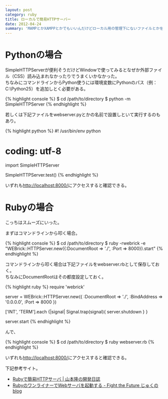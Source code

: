 ```yaml
---
layout: post
category: ruby
title: ローカルで簡易HTTPサーバー
date: 2012-04-24
summary: 'MAMPとかXAMPPとかでもいいんだけどローカル用の管理下にないファイルとかをサッと確認したい時に使うアレをメモ。'
---
```


# Pythonの場合

SimpleHTTPServerが便利そうだけどWindowで使ってみるとなぜか外部ファイル（CSS）読み込まれなかったりでうまくいかなかった。  
ちなみにコマンドラインからPython使うには環境変数にPythonのパス（例：C:\Python25）を追加しとく必要がある。

{% highlight console %}
$ cd /path/to/directory
$ python -m SimpleHTTPServer
{% endhighlight %}

若しくは下記ファイルをwebserver.pyとかの名前で設置しといて実行するのもあり。

{% highlight python %}
#! /usr/bin/env python
# coding: utf-8

import SimpleHTTPServer

SimpleHTTPServer.test()
{% endhighlight %}

いずれも[http://localhost:8000/](http://localhost:8000/ 'http://localhost:8000/')にアクセスすると確認できる。

# Rubyの場合

こっちはスムーズにいった。

まずはコマンドラインから叩く場合。

{% highlight console %}
$ cd /path/to/directory
$ ruby -rwebrick -e "WEBrick::HTTPServer.new({:DocumentRoot => './', :Port => 8000}).start"
{% endhighlight %}

コマンドラインから叩く場合は下記ファイルをwebserver.rbとして保存しておく。  
ちなみにDocumentRootはその都度設定しておく。

{% highlight ruby %}
require 'webrick'

server = WEBrick::HTTPServer.new({
	:DocumentRoot => './',
	:BindAddress => '0.0.0.0',
	:Port => 8000
})

['INT', 'TERM'].each {|signal|
	Signal.trap(signal){ server.shutdown }
}

server.start
{% endhighlight %}

んで、

{% highlight console %}
$ cd /path/to/directory
$ ruby webserver.rb
{% endhighlight %}

いずれも[http://localhost:8000/](http://localhost:8000/ 'http://localhost:8000/')にアクセスすると確認できる。

下記参考サイト。

* [Rubyで簡易HTTPサーバ | 山本隆の開発日誌](http://www.gesource.jp/weblog/?p=72 'Rubyで簡易HTTPサーバ | 山本隆の開発日誌')
* [RubyのワンライナーでWebサーバを起動する - Fight the Future じゅくのblog](http://d.hatena.ne.jp/jyukutyo/20110530/1306844993 'RubyのワンライナーでWebサーバを起動する - Fight the Future じゅくのblog')
